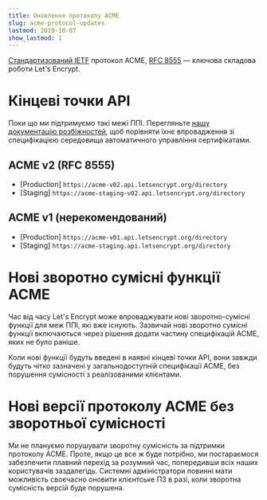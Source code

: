 ```yaml
---
title: Оновлення протоколу ACME
slug: acme-protocol-updates
lastmod: 2019-10-07
show_lastmod: 1
---
```



[Стандартизований IETF](https://letsencrypt.org/2019/03/11/acme-protocol-ietf-standard.html) протокол ACME, [RFC 8555](https://datatracker.ietf.org/doc/rfc8555/) — ключова складова роботи Let's Encrypt.

# Кінцеві точки API

Поки що ми підтримуємо такі межі ППІ. Перегляньте [нашу документацію розбіжностей](https://github.com/letsencrypt/boulder/blob/main/docs/acme-divergences.md), щоб порівняти їхнє впровадження зі специфікацією середовища автоматичного управління сертифікатами.

## ACME v2 (RFC 8555)

* [Production] `https://acme-v02.api.letsencrypt.org/directory`
* [Staging] `https://acme-staging-v02.api.letsencrypt.org/directory`

## ACME v1 (нерекомендований)

* [Production] `https://acme-v01.api.letsencrypt.org/directory`
* [Staging] `https://acme-staging.api.letsencrypt.org/directory`

# Нові зворотно сумісні функції ACME

Час від часу Let's Encrypt може впроваджувати нові зворотно-сумісні функції для меж ППІ, які вже існують. Зазвичай нові зворотно сумісні функції включаються через рішення додати частину специфікацій ACME, яких не було раніше.

Коли нові функції будуть введені в наявні кінцеві точки API, вони завжди будуть чітко зазначені у загальнодоступній специфікації ACME, без порушення сумісності з реалізованими клієнтами.

# Нові версії протоколу ACME без зворотньої сумісності

Ми не плануємо порушувати зворотну сумісність за підтримки протоколу ACME. Проте, якщо це все ж буде потрібно, ми постараємося забезпечити плавний перехід за розумний час, попередивши всіх наших користувачів заздалегідь. Системні адміністратори повинні мати можливість своєчасно оновити клієнтське ПЗ в разі, коли зворотна сумісність версій буде порушена.
